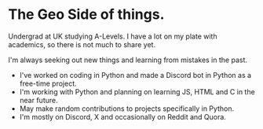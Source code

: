 # The Geo Side of things.

Undergrad at UK studying A-Levels. I have a lot on my plate with academics, so there is not much to share yet.

I'm always seeking out new things and learning from mistakes in the past.
- I've worked on coding in Python and made a Discord bot in Python as a free-time project.
- I'm working with Python and planning on learning JS, HTML and C in the near future.
- May make random contributions to projects specifically in Python.
- I'm mostly on Discord, X and occasionally on Reddit and Quora.
